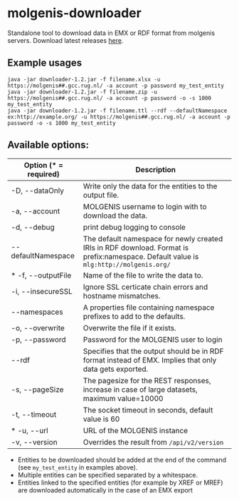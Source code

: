 # molgenis-downloader

Standalone tool to download data in EMX or RDF format from molgenis servers. Download latest
releases [here](https://github.com/molgenis/molgenis-EMX-downloader/releases).

## Example usages

```
java -jar downloader-1.2.jar -f filename.xlsx -u https://molgenis##.gcc.rug.nl/ -a account -p password my_test_entity
java -jar downloader-1.2.jar -f filename.zip -u https://molgenis##.gcc.rug.nl/ -a account -p password -o -s 1000 my_test_entity
java -jar downloader-1.2.jar -f filename.ttl --rdf --defaultNamespace ex:http://example.org/ -u https://molgenis##.gcc.rug.nl/ -a account -p password -o -s 1000 my_test_entity
```

## Available options:

|Option (* = required)|      Description|                            
|---------------------|      -----------|                            
|-D, --dataOnly              | Write only the data for the entities to the output file.|                  
| -a, --account              | MOLGENIS username to login with to download the data.   |                   
| -d, --debug                | print debug logging to console                          |         
| --defaultNamespace         | The default namespace for newly created IRIs in RDF download. Format is prefix:namespace. Default value is `mlg:http://molgenis.org/` |          
| * -f, --outputFile <File>  | Name of the file to write the data to.| 
| -i, --insecureSSL          | Ignore SSL certicate chain errors and hostname mismatches.|                 
| --namespaces <File>        | A properties file containing namespace prefixes to add to the defaults. |     
| -o, --overwrite            | Overwrite the file if it exists.|       
| -p, --password             | Password for the MOLGENIS user to login|
| --rdf                      | Specifies that the output should be in RDF format instead of EMX. Implies that only data gets exported.|             
| -s, --pageSize <Integer>   | The pagesize for the REST responses, increase in case of large datasets, maximum value=10000
| -t, --timeout <Integer>    | The socket timeout in seconds, default value is 60|                          
| * -u, --url                | URL of the MOLGENIS instance|           
| -v, --version              | Overrides the result from `/api/v2/version`|

* Entities to be downloaded should be added at the end of the command (see `my_test_entity` in examples above).
* Multiple entities can be specified separated by a whitespace.
* Entities linked to the specified entities (for example by XREF or MREF) are downloaded automatically in the case of an
  EMX export
